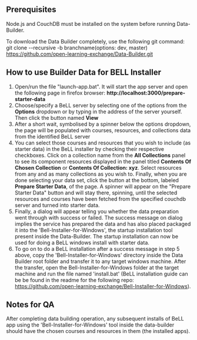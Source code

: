 ## Prerequisites
Node.js and CouchDB must be installed on the system before running Data-Builder.

To download the Data Builder completely, use the following git command: 
    git clone --recursive -b branchname(options: dev, master) https://github.com/open-learning-exchange/Data-Builder.git

## How to use Builder Data for BELL Installer
1.  Open/run the file "launch-app.bat". It will start the app server and open the following page in firefox browser: **http://localhost:3000/prepare-starter-data**
2.  Choose/specify a BeLL server by selecting one of the options from the **Options** dropdown or by typing in the address of the server yourself. Then click the button named **View**
3.  After a short wait, symbolised by a spinner below the options dropdown, the page will be populated with courses, resources, and collections data from the identified BeLL server
4.  You can select  those courses and resources that you wish to include (as starter data) in the BeLL installer by checking their respective checkboxes. Click on a collection name from the **All Collections** panel to see its component resources displayed in the panel titled **Contents Of Chosen Collection** or **Contents Of Collection: xyz**. Select resources from any and as many collections as you wish to. Finally, when you are done selecting your data set, click the button at the bottom, labeled **Prepare Starter Data**, of the page. A spinner will appear on the "Prepare Starter Data" button and will stay there, spinning, until the selected resources and courses have been fetched from the specified couchdb server and turned into starter data.
5.	Finally, a dialog will appear telling you whether the data preparation went through with success or failed. The success message on dialog implies the service has prepared the data and has also placed packaged it into the 'Bell-Installer-for-Windows', the startup installation tool present inside the Data-Builder. The startup installation can now be used for doing a BeLL windows install with starter data.
6.	To go on to do a BeLL installation after a success message in step 5 above, copy the 'Bell-Installer-for-Windows' directory inside the Data Builder root folder and transfer it to any target windows machine. After the transfer, open the Bell-Installer-for-Windows folder at the target machine and run the file named 'install.bat' (BeLL installation guide can be be found in the readme for the following repo: https://github.com/open-learning-exchange/Bell-Installer-for-Windows).

## Notes for QA
After completing data building operation, any subsequent installs of BeLL app using the 'Bell-Installer-for-Windows' tool inside the data-builder should have the chosen courses and resources in them (the installed apps).
